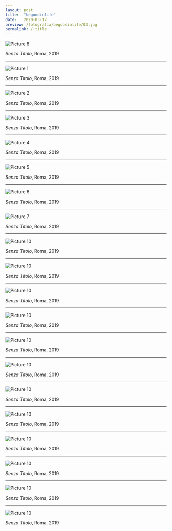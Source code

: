 ```yaml
---
layout: post
title:  "begoodinlife"
date:   2020-03-17
preview: /fotografia/begoodinlife/03.jpg
permalink: /:title
---
```


![Picture 8](beggodinlife/08.jpg)

_Senza Titolo_, Roma, 2019

---

![Picture 1](begoodinlife/01.jpg)

_Senza Titolo_, Roma, 2019

---

![Picture 2](begoodinlife/02.jpg)

_Senza Titolo_, Roma, 2019

---

![Picture 3](begoodinlife/03.jpg)

_Senza Titolo_, Roma, 2019

---

![Picture 4](begoodinlife/04.jpg)

_Senza Titolo_, Roma, 2019

---

![Picture 5](begoodinlife/05.jpg)

_Senza Titolo_, Roma, 2019

---

![Picture 6](begoodinlife/06.jpg)

_Senza Titolo_, Roma, 2019

---

![Picture 7](begoodinlife/07.jpg)

_Senza Titolo_, Roma, 2019

---

![Picture 10](begoodinlife/010.jpg)

_Senza Titolo_, Roma, 2019

---

![Picture 10](begoodinlife/011.jpg)

_Senza Titolo_, Roma, 2019

---

![Picture 10](begoodinlife/012.jpg)

_Senza Titolo_, Roma, 2019

---

![Picture 10](begoodinlife/013.jpg)

_Senza Titolo_, Roma, 2019

---

![Picture 10](begoodinlife/014.jpg)

_Senza Titolo_, Roma, 2019

---

![Picture 10](begoodinlife/015.jpg)

_Senza Titolo_, Roma, 2019

---

![Picture 10](begoodinlife/016.jpg)

_Senza Titolo_, Roma, 2019

---

![Picture 10](begoodinlife/017.jpg)

_Senza Titolo_, Roma, 2019

---

![Picture 10](begoodinlife/018.jpg)

_Senza Titolo_, Roma, 2019

---

![Picture 10](begoodinlife/019.jpg)

_Senza Titolo_, Roma, 2019

---

![Picture 10](begoodinlife/020.jpg)

_Senza Titolo_, Roma, 2019

---

![Picture 10](begoodinlife/021.jpg)

_Senza Titolo_, Roma, 2019




